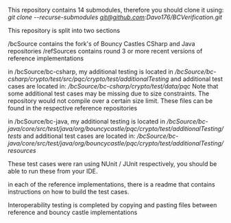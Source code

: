 This repository contains 14 submodules, therefore you should clone it using:
*git clone --recurse-submodules git@github.com:Davo176/BCVerification.git*

This repository is split into two sections

/bcSource contains the fork's of Bouncy Castles CSharp and Java repositories
/refSources contains round 3 or more recent versions of reference implementations

in /bcSource/bc-csharp, my additional testing is located in _/bcSource/bc-csharp/crypto/test/src/pqc/crypto/test/additionalTesting_
and additional test cases are located in: _/bcSource/bc-csharp/crypto/test/data/pqc_ 
Note that some additional test cases may be missing due to size constraints. The repository would not compile over a certain size limit. These files can be found in the respective reference repositories

in /bcSource/bc-java, my additional testing is located in _/bcSource/bc-java/core/src/test/java/org/bouncycastle/pqc/crypto/test/additionalTesting/tests_
and additional test cases are located in: _/bcSource/bc-java/core/src/test/java/org/bouncycastle/pqc/crypto/test/additionalTesting/resources_

These test cases were ran using NUnit / JUnit respectively, you should be able to run these from your IDE.

in each of the reference implementations, there is a readme that contains instructions on how to build the test cases. 

Interoperability testing is completed by copying and pasting files between reference and bouncy castle implementations
